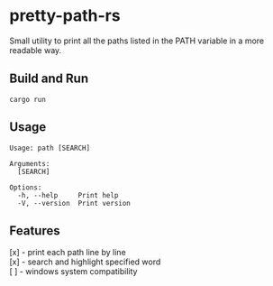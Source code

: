 # pretty-path-rs
Small utility to print all the paths listed in the PATH variable in a more readable way.

## Build and Run
```
cargo run
```

## Usage
```
Usage: path [SEARCH]

Arguments:
  [SEARCH]  

Options:
  -h, --help     Print help
  -V, --version  Print version
```

## Features
[x] - print each path line by line  
[x] - search and highlight specified word  
[ ] - windows system compatibility  

